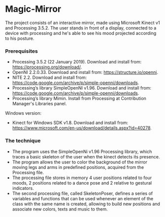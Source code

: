 # Magic-Mirror

The project consists of an interactive mirror, made using Microsoft Kinect v1 and Processing 3.5.2. The user stands in front of a display, connected to a device with processing and he's able to see his mood projected according to his posture.

### Prerequisites

* Processing 3.5.2 (22 January 2019). Download and install from: https://processing.org/download/.
* OpenNI 2.2.0.33. Download and install from: https://structure.io/openni.
* NITE 2.2. Download and install from: https://code.google.com/archive/p/simple-openni/downloads.
* Processing’s library SimpleOpenNI v1.96. Download and install from: https://code.google.com/archive/p/simple-openni/downloads.
* Processing’s library Mimin. Install from Processing at Contribution Manager's Libraries panel.

Windows version:
* Kinect for Windows SDK v1.8. Download and install from: https://www.microsoft.com/en-us/download/details.aspx?id=40278.

### The technique
* The program uses the SimpleOpenNi v1.96 Processing library, which traces a basic skeleton of the user when the kinect detects its presence.
*  The program allows the user to color the background of the mirror moving legs and arms in predefined positions, acquired from the Processing file.
* The processing file stores in memory 4 user positions related to four moods, 2 positions related to a dance pose and 2 relative to gestural indicators.
* The second processing file, called SkeletonPoser, defines a series of variables and functions that can be used whenever an element of the class with the same name is created, allowing to build new positions and associate new colors, texts and music to them.




